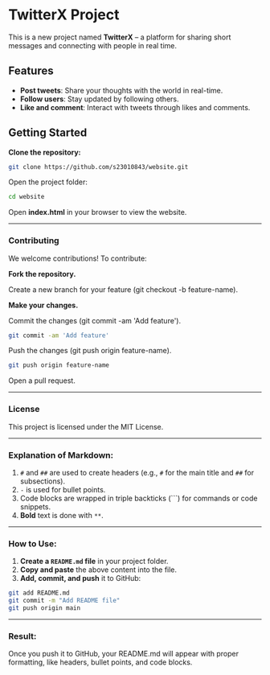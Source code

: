 # TwitterX Project

This is a new project named **TwitterX** – a platform for sharing short messages and connecting with people in real time.

## Features

- **Post tweets**: Share your thoughts with the world in real-time.
- **Follow users**: Stay updated by following others.
- **Like and comment**: Interact with tweets through likes and comments.

## Getting Started

**Clone the repository:**

```bash
git clone https://github.com/s23010843/website.git
```
Open the project folder:
```bash
cd website
```
Open **index.html** in your browser to view the website.

---
### **Contributing**

We welcome contributions! To contribute:

**Fork the repository.**

Create a new branch for your feature (git checkout -b feature-name).

**Make your changes.**

Commit the changes (git commit -am 'Add feature').
```bash
git commit -am 'Add feature'
```
Push the changes (git push origin feature-name).
```bash
git push origin feature-name
```

Open a pull request.

---

### **License**
This project is licensed under the MIT License.

---
### **Explanation of Markdown:**
1. `#` and `##` are used to create headers (e.g., `#` for the main title and `##` for subsections).
2. `-` is used for bullet points.
3. Code blocks are wrapped in triple backticks (```) for commands or code snippets.
4. **Bold** text is done with `**`.
---

### How to Use:
1. **Create a `README.md` file** in your project folder.
2. **Copy and paste** the above content into the file.
3. **Add, commit, and push** it to GitHub:

```bash
git add README.md
git commit -m "Add README file"
git push origin main
```
---

### **Result:**
Once you push it to GitHub, your README.md will appear with proper formatting, like headers, bullet points, and code blocks.
